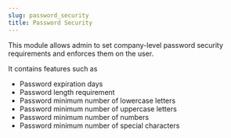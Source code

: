 ```yaml
---
slug: password_security
title: Password Security
---
```

This module allows admin to set company-level password security requirements and enforces them on the user.

It contains features such as

* Password expiration days
* Password length requirement
* Password minimum number of lowercase letters
* Password minimum number of uppercase letters
* Password minimum number of numbers
* Password minimum number of special characters
